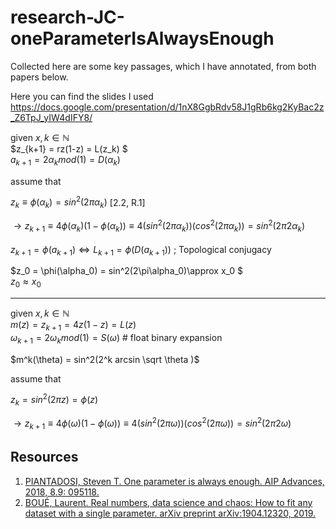 # research-JC-oneParameterIsAlwaysEnough

Collected here are some key passages, which I have annotated, from both papers below.

Here you can find the slides I used
https://docs.google.com/presentation/d/1nX8GgbRdv58J1gRb6kg2KyBac2z_Z6TpJ_yIW4dIFY8/


given $x,k \in \mathbb{N}$   
$z_{k+1} = rz(1-z) =  L(z_k) $  
$a_{k+1}=2\alpha_k mod(1) = D(\alpha_k)$
    
assume that 

$z_k\equiv \phi (\alpha_k) = sin^2(2 \pi \alpha_k)$   [2.2, R.1]      

$\rightarrow z_{k+1} \equiv 4 \phi (\alpha_k)(1-\phi(\alpha_k)) \equiv 4 (sin^2(2 \pi \alpha_k))(cos^2(2 \pi \alpha_k))=sin^2(2\pi 2\alpha_k)$  
\
$z_{k+1} = \phi( a_{k+1} ) \Leftrightarrow L_{k+1} = \phi( D(a_{k+1}) )$ ; Topological conjugacy

$z_0 =  \phi(\alpha_0) = sin^2(2\pi\alpha_0)\approx x_0 $  
$z_0 \approx x_0$

-----



given $x,k \in \mathbb{N}$  
$m(z) = z_{k+1} = 4z(1-z) = L(z)$  
$\omega_{k+1}=2\omega_k mod(1) = S(\omega)$ # float binary expansion

$m^k(\theta) = sin^2(2^k arcsin \sqrt \theta )$  
  

assume that 

$z_k = sin^2(2 \pi z) = \phi(z)$       

$\rightarrow z_{k+1} \equiv 4 \phi (\omega)(1-\phi(\omega)) \equiv 4 (sin^2(2 \pi \omega))(cos^2(2 \pi \omega))=sin^2(2\pi 2\omega)$  

## Resources
1. [PIANTADOSI, Steven T. One parameter is always enough. AIP Advances, 2018, 8.9: 095118.](https://pdfs.semanticscholar.org/9f4a/4d01294fd1fcc3f80a3a7c876055971b7663.pdf)
2. [BOUÉ, Laurent. Real numbers, data science and chaos: How to fit any dataset with a single parameter. arXiv preprint arXiv:1904.12320, 2019.](https://arxiv.org/pdf/1904.12320.pdf)